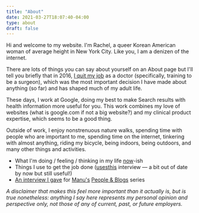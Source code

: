 ```yaml
---
title: "About"
date: 2021-03-27T18:07:40-04:00
type: about
draft: false
---
```


<div class="headline">Hi and welcome to my website. I'm Rachel, a queer Korean American woman of average height in New York City. Like you, I am a denizen of the internet.</div>

There are lots of things you can say about yourself on an About page but I'll tell you briefly that in 2016, <a href="https://www.theguardian.com/commentisfree/2016/jun/15/i-quit-medicine-heres-what-future-doctors-should-know">I quit my job</a> as a doctor (specifically, training to be a surgeon), which was the most important decision I have made about anything (so far) and has shaped much of my adult life. 

These days, I work at Google, doing my best to make Search results with health information more useful for you. This work combines my love of websites (what is google.com if not a big website?) and my clinical product expertise, which seems to be a good thing.

Outside of work, I enjoy nonstrenuous nature walks, spending time with people who are important to me, spending time on the internet, tinkering with almost anything, riding my bicycle, being indoors, being outdoors, and many other things and activities.

* What I'm doing / feeling / thinking in my life [now](/now)-ish
* Things I use to get the job done ([usesthis](https://usesthis.com/interviews/rachel.j.kwon) interview — a bit out of date by now but still useful!)
* [An interview I gave](https://manuelmoreale.com/pb-rachel-j-kwon) for [Manu's](https://manuelmoreale.com/) [People & Blogs](https://peopleandblogs.com/) series

_A disclaimer that makes this feel more important than it actually is, but is true nonetheless: anything I say here represents my personal opinion and perspective only, not those of any of current, past, or future employers._